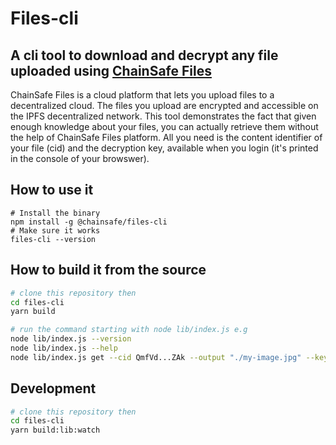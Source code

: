 # Files-cli
## A cli tool to download and decrypt any file uploaded using [ChainSafe Files](files.chainsafe.io/)

ChainSafe Files is a cloud platform that lets you upload files to a decentralized cloud. The files you upload are encrypted and accessible on the IPFS decentralized network. This tool demonstrates the fact that given enough knowledge about your files, you can actually retrieve them without the help of ChainSafe Files platform. All you need is the content identifier of your file (cid) and the decryption key, available when you login (it's printed in the console of your browswer).

## How to use it

```
# Install the binary
npm install -g @chainsafe/files-cli
# Make sure it works
files-cli --version
```

## How to build it from the source

```bash
# clone this repository then
cd files-cli 
yarn build

# run the command starting with node lib/index.js e.g
node lib/index.js --version
node lib/index.js --help
node lib/index.js get --cid QmfVd...ZAk --output "./my-image.jpg" --key UUc...td8=
```

## Development

```bash
# clone this repository then
cd files-cli 
yarn build:lib:watch
```